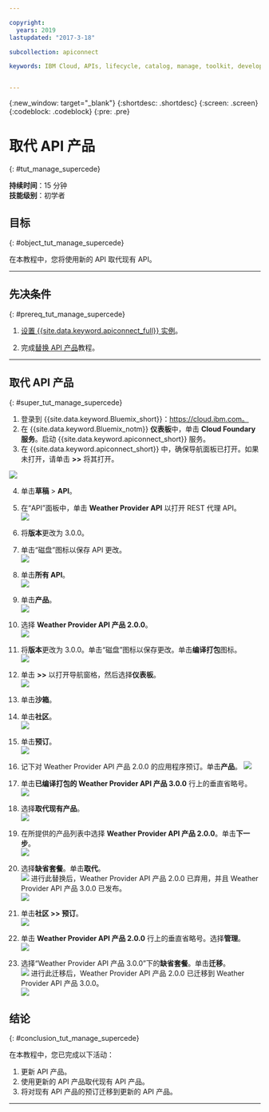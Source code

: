 ```yaml
---

copyright:
  years: 2019
lastupdated: "2017-3-18"

subcollection: apiconnect

keywords: IBM Cloud, APIs, lifecycle, catalog, manage, toolkit, develop, dev portal, tutorial


---
```


{:new_window: target="_blank"}
{:shortdesc: .shortdesc}
{:screen: .screen}
{:codeblock: .codeblock}
{:pre: .pre}

# 取代 API 产品
{: #tut_manage_supercede}

**持续时间**：15 分钟  
**技能级别**：初学者  

## 目标
{: #object_tut_manage_supercede}

在本教程中，您将使用新的 API 取代现有 API。

---
## 先决条件
{: #prereq_tut_manage_supercede}

1. [设置 {{site.data.keyword.apiconnect_full}} 实例](/docs/services/apiconnect/tutorials?topic=apiconnect-tut_prereq_set_up_apic_instance)。

2. 完成[替换 API 产品](/docs/services/apiconnect/tutorials?topic=apiconnect-tut_manage_replace)教程。

---

## 取代 API 产品
{: #super_tut_manage_supercede}

1. 登录到 {{site.data.keyword.Bluemix_short}}：https://cloud.ibm.com。
2. 在 {{site.data.keyword.Bluemix_notm}} **仪表板**中，单击 **Cloud Foundary 服务**。启动 {{site.data.keyword.apiconnect_short}} 服务。 
3. 在 {{site.data.keyword.apiconnect_short}} 中，确保导航面板已打开。如果未打开，请单击 **>>** 将其打开。  

  ![](images/cloud-apic-dashboard.png)

4. 单击**草稿** > **API**。

5. 在“API”面板中，单击 **Weather Provider API** 以打开 REST 代理 API。  
![](images/rep-api-list.png)

6. 将**版本**更改为 3.0.0。

7. 单击“磁盘”图标以保存 API 更改。  
![](images/sup-change-version.png)

8. 单击**所有 API**。  
![](images/rep-all-apis.png)

9. 单击**产品**。  
![](images/sup-prods.png)

10.	选择 **Weather Provider API 产品 2.0.0**。  
![](images/sup-draft-prod-list.png)

11.	将**版本**更改为 3.0.0。单击“磁盘”图标以保存更改。单击**编译打包**图标。  
![](images/sup-change-prod-vers-3.png)

12.	单击 **>>** 以打开导航窗格，然后选择**仪表板**。  
![](images/rep-dashboard.png)

13.	单击**沙箱**。

14.	单击**社区**。  
![](images/sup-sand-dash.png)

15.	单击**预订**。  
![](images/sup-comm-orgs.png)

16.	记下对 Weather Provider API 产品 2.0.0 的应用程序预订。单击**产品**。
![](images/sup-scriptions-200.png)  

17.	单击**已编译打包的 Weather Provider API 产品 3.0.0** 行上的垂直省略号。  
![](images/sup-stage-prod-3.png)

18.	选择**取代现有产品**。  
![](images/sup-super-prod.png)

19.	在所提供的产品列表中选择 **Weather Provider API 产品 2.0.0**。单击**下一步**。  
![](images/sup-super-dialog-1.png)

20.	选择**缺省套餐**。单击**取代**。  
![](images/sup-super-dialog-2.png)
    进行此替换后，Weather Provider API 产品 2.0.0 已弃用，并且 Weather Provider API 产品 3.0.0 已发布。  
![](images/sup-dash-prods-3.png) 
 
21.	单击**社区 >> 预订**。  
![](images/sup-scriptions-200.png)
 
22.	单击 **Weather Provider API 产品 2.0.0** 行上的垂直省略号。选择**管理**。  
![](images/sup-dots-manage.png) 

23.	选择“Weather Provider API 产品 3.0.0”下的**缺省套餐**。单击**迁移**。  
![](images/sup-migrate-dialog.png)
    进行此迁移后，Weather Provider API 产品 2.0.0 已迁移到 Weather Provider API 产品 3.0.0。  
![](images/sup-migrated.png) 
 

 
## 结论
{: #conclusion_tut_manage_supercede}

在本教程中，您已完成以下活动：

1. 更新 API 产品。
2. 使用更新的 API 产品取代现有 API 产品。
3. 将对现有 API 产品的预订迁移到更新的 API 产品。

---












